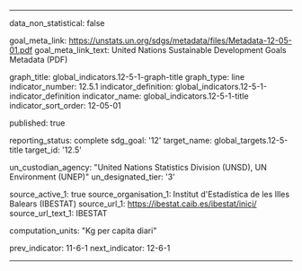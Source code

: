 
---
data_non_statistical: false

goal_meta_link: https://unstats.un.org/sdgs/metadata/files/Metadata-12-05-01.pdf
goal_meta_link_text: United Nations Sustainable Development Goals Metadata (PDF)

graph_title: global_indicators.12-5-1-graph-title
graph_type: line
indicator_number: 12.5.1
indicator_definition: global_indicators.12-5-1-indicator_definition
indicator_name: global_indicators.12-5-1-title
indicator_sort_order: 12-05-01

published: true

reporting_status: complete
sdg_goal: '12'
target_name: global_targets.12-5-title
target_id: '12.5'

un_custodian_agency: "United Nations Statistics Division (UNSD), UN Environment (UNEP)"
un_designated_tier: '3'

source_active_1: true
source_organisation_1: Institut d'Estadística de les Illes Balears (IBESTAT)
source_url_1: https://ibestat.caib.es/ibestat/inici/
source_url_text_1: IBESTAT

computation_units: "Kg per capita diari"

prev_indicator: 11-6-1
next_indicator: 12-6-1

---